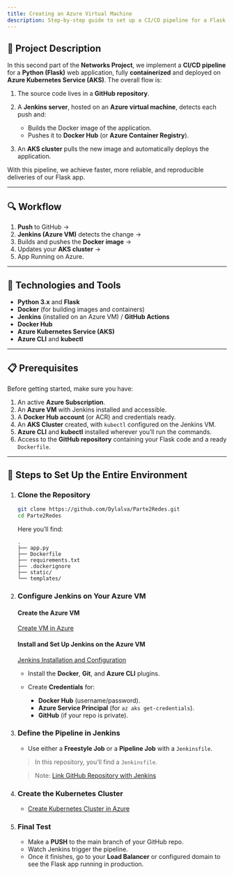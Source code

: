 ```yaml
---
title: Creating an Azure Virtual Machine
description: Step-by-step guide to set up a CI/CD pipeline for a Flask app using Jenkins and AKS on Azure, including prerequisites and environment setup.
---
```

## 📖 Project Description

In this second part of the **Networks Project**, we implement a **CI/CD pipeline** for a **Python (Flask)** web application, fully **containerized** and deployed on **Azure Kubernetes Service (AKS)**. The overall flow is:

1. The source code lives in a **GitHub repository**.
2. A **Jenkins server**, hosted on an **Azure virtual machine**, detects each push and:

   * Builds the Docker image of the application.
   * Pushes it to **Docker Hub** (or **Azure Container Registry**).
3. An **AKS cluster** pulls the new image and automatically deploys the application.

With this pipeline, we achieve faster, more reliable, and reproducible deliveries of our Flask app.

---

## 🔍 Workflow

1. **Push** to GitHub →
2. **Jenkins (Azure VM)** detects the change →
3. Builds and pushes the **Docker image** →
4. Updates your **AKS cluster** →
5. App Running on Azure.

---

## 🧰 Technologies and Tools

* **Python 3.x** and **Flask**
* **Docker** (for building images and containers)
* **Jenkins** (installed on an Azure VM) / **GitHub Actions**
* **Docker Hub**
* **Azure Kubernetes Service (AKS)**
* **Azure CLI** and **kubectl**

---

## 📋 Prerequisites

Before getting started, make sure you have:

1. An active **Azure Subscription**.
2. An **Azure VM** with Jenkins installed and accessible.
3. A **Docker Hub account** (or ACR) and credentials ready.
4. An **AKS Cluster** created, with `kubectl` configured on the Jenkins VM.
5. **Azure CLI** and **kubectl** installed wherever you’ll run the commands.
6. Access to the **GitHub repository** containing your Flask code and a ready `Dockerfile`.

---

## 🚀 Steps to Set Up the Entire Environment

1. ### Clone the Repository

   ```bash
   git clone https://github.com/Dylalva/Parte2Redes.git
   cd Parte2Redes
   ```

   Here you’ll find:

   ```
   .
   ├── app.py
   ├── Dockerfile
   ├── requirements.txt
   ├── .dockerignore
   ├── static/
   └── templates/
   ```

2. ### Configure Jenkins on Your Azure VM

   #### Create the **Azure VM**

   [Create VM in Azure](Creación-de-la-VM-en-Azure)

   #### Install and Set Up Jenkins on the **Azure VM**

   [Jenkins Installation and Configuration](Instalación-y-Configuración-de-Jenkins)

   * Install the **Docker**, **Git**, and **Azure CLI** plugins.
   * Create **Credentials** for:

     * **Docker Hub** (username/password).
     * **Azure Service Principal** (for `az aks get-credentials`).
     * **GitHub** (if your repo is private).

3. ### Define the Pipeline in Jenkins

   * Use either a **Freestyle Job** or a **Pipeline Job** with a `Jenkinsfile`.

   > In this repository, you’ll find a `Jenkinsfile`.

   > Note: [Link GitHub Repository with Jenkins](Link-GitHub-Repository-with-Jenkins)

4. ### Create the Kubernetes Cluster

   * [Create Kubernetes Cluster in Azure](Creación-de-Kubernetes-Cluster-en-Azure)

5. ### Final Test

   * Make a **PUSH** to the main branch of your GitHub repo.
   * Watch Jenkins trigger the pipeline.
   * Once it finishes, go to your **Load Balancer** or configured domain to see the Flask app running in production.

